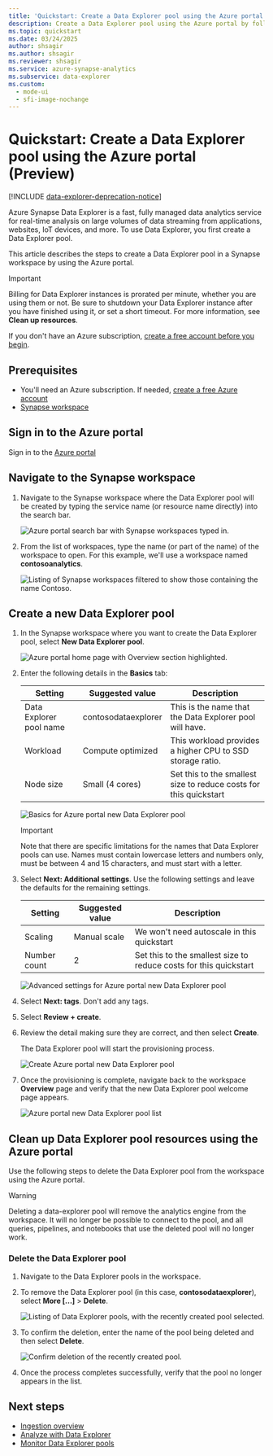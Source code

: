 ```yaml
---
title: 'Quickstart: Create a Data Explorer pool using the Azure portal (Preview)'
description: Create a Data Explorer pool using the Azure portal by following the steps in this guide.
ms.topic: quickstart
ms.date: 03/24/2025
author: shsagir
ms.author: shsagir
ms.reviewer: shsagir
ms.service: azure-synapse-analytics
ms.subservice: data-explorer
ms.custom:
  - mode-ui
  - sfi-image-nochange
---
```


# Quickstart: Create a Data Explorer pool using the Azure portal (Preview)

[!INCLUDE [data-explorer-deprecation-notice](includes/data-explorer-deprecation-notice.md)]

Azure Synapse Data Explorer is a fast, fully managed data analytics service for real-time analysis on large volumes of data streaming from applications, websites, IoT devices, and more. To use Data Explorer, you first create a Data Explorer pool.

This article describes the steps to create a Data Explorer pool in a Synapse workspace by using the Azure portal.

> [!IMPORTANT]
> Billing for Data Explorer instances is prorated per minute, whether you are using them or not. Be sure to shutdown your Data Explorer instance after you have finished using it, or set a short timeout. For more information, see **Clean up resources**.

If you don't have an Azure subscription, [create a free account before you begin](https://azure.microsoft.com/free/).

## Prerequisites

- You'll need an Azure subscription. If needed, [create a free Azure account](https://azure.microsoft.com/free/)
- [Synapse workspace](../quickstart-create-workspace.md)

## Sign in to the Azure portal

Sign in to the [Azure portal](https://portal.azure.com/)

## Navigate to the Synapse workspace

1. Navigate to the Synapse workspace where the Data Explorer pool will be created by typing the service name (or resource name directly) into the search bar.

    ![Azure portal search bar with Synapse workspaces typed in.](../media/quickstart-create-sql-pool/create-sql-pool-00a.png)

1. From the list of workspaces, type the name (or part of the name) of the workspace to open. For this example, we'll use a workspace named **contosoanalytics**.

    ![Listing of Synapse workspaces filtered to show those containing the name Contoso.](../media/quickstart-create-sql-pool/create-sql-pool-00b.png)

## Create a new Data Explorer pool

1. In the Synapse workspace where you want to create the Data Explorer pool, select **New Data Explorer pool**.

    ![Azure portal home page with Overview section highlighted.](media/create-data-explorer-pool-portal/goto-data-explorer-pool-portal.png)

1. Enter the following details in the **Basics** tab:

    | Setting | Suggested value | Description |
    |--|--|--|
    | Data Explorer pool name | contosodataexplorer | This is the name that the Data Explorer pool will have. |
    | Workload | Compute optimized | This workload provides a higher CPU to SSD storage ratio. |
    | Node size | Small (4 cores) | Set this to the smallest size to reduce costs for this quickstart |

    ![Basics for Azure portal new Data Explorer pool](media/create-data-explorer-pool-portal/create-data-explorer-pool-basics-portal.png)

    > [!IMPORTANT]
    > Note that there are specific limitations for the names that Data Explorer pools can use. Names must contain lowercase letters and numbers only, must be between 4 and 15 characters, and must start with a letter.

1. Select **Next: Additional settings**. Use the following settings and leave the defaults for the remaining settings.

    | Setting | Suggested value | Description |
    |--|--|--|
    | Scaling | Manual scale | We won't need autoscale in this quickstart |
    | Number count | 2 | Set this to the smallest size to reduce costs for this quickstart |

    ![Advanced settings for Azure portal new Data Explorer pool](media/create-data-explorer-pool-portal/create-data-explorer-pool-advanced-settings-portal.png)

1. Select **Next: tags**. Don't add any tags.
1. Select **Review + create**.
1. Review the detail making sure they are correct, and then select **Create**.

    The Data Explorer pool will start the provisioning process.

    ![Create Azure portal new Data Explorer pool](media/create-data-explorer-pool-portal/create-data-explorer-pool-portal.png)

1. Once the provisioning is complete, navigate back to the workspace **Overview** page and verify that the new Data Explorer pool welcome page appears.

    ![Azure portal new Data Explorer pool list](media/create-data-explorer-pool-portal/verify-data-explorer-pool-portal.png)

## Clean up Data Explorer pool resources using the Azure portal

Use the following steps to delete the Data Explorer pool from the workspace using the Azure portal.

> [!WARNING]
> Deleting a data-explorer pool will remove the analytics engine from the workspace. It will no longer be possible to connect to the pool, and all queries, pipelines, and notebooks that use the deleted pool will no longer work.

### Delete the Data Explorer pool

1. Navigate to the Data Explorer pools in the workspace.
1. To remove the Data Explorer pool (in this case, **contosodataexplorer**), select **More [...]** > **Delete**.

    ![Listing of Data Explorer pools, with the recently created pool selected.](media/create-data-explorer-pool-portal/create-data-explorer-pool-portal.png)

1. To confirm the deletion, enter the name of the pool being deleted and then select **Delete**.

    ![Confirm deletion of the recently created pool.](media/create-data-explorer-pool-portal/confirm-deletion-data-explorer-pool-portal.png)

1. Once the process completes successfully, verify that the pool no longer appears in the list.

## Next steps

- [Ingestion overview](ingest-data/data-explorer-ingest-data-overview.md)
- [Analyze with Data Explorer](../get-started-analyze-data-explorer.md)
- [Monitor Data Explorer pools](data-explorer-monitor-pools.md)
